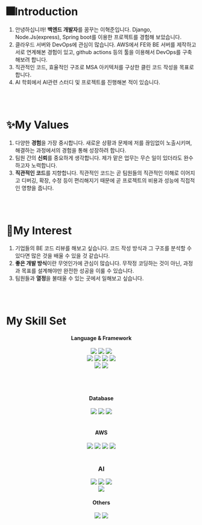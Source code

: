 # 🎆Introduction

1. 안녕하십니까! **백엔드 개발자**를 꿈꾸는 이혁준입니다. Django, Node.Js(express), Spring boot를 이용한 프로젝트를 경험해 보았습니다.
2. 클라우드 서버와 DevOps에 관심이 많습니다. AWS에서 FE와 BE 서버를 제작하고 서로 연계해본 경험이 있고, github actions 등의 툴을 이용해서 DevOps를 구축해보려 합니다.
3. 직관적인 코드, 효율적인 구조로 MSA 아키텍처를 구상한 클린 코드 작성을 목표로 합니다. 
4. AI 학회에서 AI관련 스터디 및 프로젝트를 진행해본 적이 있습니다.

<br><br>


# ✨My Values

1. 다양한 **경험**을 가장 중시합니다. 새로운 상황과 문제에 저를 끊임없이 노출시키며, 해결하는 과정에서의 경험을 통해 성장하려 합니다.
2. 팀원 간의 **신뢰**를 중요하게 생각합니다. 제가 맡은 업무는 무슨 일이 있더라도 완수하고자 노력합니다.
3. **직관적인 코드**를 지향합니다. 직관적인 코드는 곧 팀원들의 직관적인 이해로 이어지고 디버깅, 확장, 수정 등이 편리해지기 때문에 곧 프로젝트의 비용과 성능에 직접적인 영향을 줍니다.

<br><br>

# 🧭My Interest

1. 기업들의 BE 코드 리뷰를 해보고 싶습니다. 코드 작성 방식과 그 구조를 분석할 수 있다면 많은 것을 배울 수 있을 것 같습니다.
2. **좋은 개발 방식**이란 무엇인가에 관심이 많습니다. 무작정 코딩하는 것이 아닌, 과정과 목표를 설계해야만 완전한 성공을 이룰 수 있습니다.
3. 팀원들과 **열정**을 불태울 수 있는 곳에서 일해보고 싶습니다.

<br><br>

# My Skill Set
  
<div align="center">
  
#### Language & Framework
  <img src="https://img.shields.io/badge/java-FF8000?style=for-the-badge&logo=java&logoColor=white">
  <img src="https://img.shields.io/badge/Spring-A5DF00?style=for-the-badge&logo=spring-boot&logoColor=white">
  <img src="https://img.shields.io/badge/IntelliJ-2C2255?style=for-the-badge&logo=IntelliJ&logoColor=white">
  <br>
   <img src="https://img.shields.io/badge/Javascript-F7DF1E?style=for-the-badge&logo=javascript&logoColor=black">
  <img src="https://img.shields.io/badge/Node.js-339933?style=for-the-badge&logo=Node.js&logoColor=white">
  <img src="https://img.shields.io/badge/React-61DAFB?style=for-the-badge&logo=react&logoColor=black"> 
  <img src="https://img.shields.io/badge/Express-black?style=for-the-badge&logo=express&logoColor=white">
  <br>
  <img src="https://img.shields.io/badge/Python-3776AB?style=for-the-badge&logo=python&logoColor=white">
  <img src="https://img.shields.io/badge/django-0B610B?style=for-the-badge&logo=django&logoColor=white">

  <br/><br/>

#### Database

<img src="https://img.shields.io/badge/MySQL-4479A1?style=for-the-badge&logo=MySQL&logoColor=white">
 <img src="https://img.shields.io/badge/MongoDB-47A248?style=for-the-badge&logo=MongoDB&logoColor=white">
  <img src="https://img.shields.io/badge/postgreSQL-4169E1?style=for-the-badge&logo=postgresql&logoColor=white">
 <br/><br/>

#### AWS
<img src="https://img.shields.io/badge/EC2-FF9900?style=for-the-badge&logo=amazonec2&logoColor=white">
<img src="https://img.shields.io/badge/S3-569A31?style=for-the-badge&logo=amazons3&logoColor=white">
<img src="https://img.shields.io/badge/RDS-0080FF?style=for-the-badge&logo=amazonrds&logoColor=white">
<img src="https://img.shields.io/badge/Route53-8C4FFF?style=for-the-badge&logo=amazonroute53&logoColor=white">
<br/><br/>

### AI
<img src="https://img.shields.io/badge/Jupyter-F37626?style=for-the-badge&logo=jupyter&logoColor=white">
<img src="https://img.shields.io/badge/Anaconda-44A833?style=for-the-badge&logo=anaconda&logoColor=white">
<img src="https://img.shields.io/badge/PyTorch-EE4C2C?style=for-the-badge&logo=pytorch&logoColor=white">
<br>
<img src="https://img.shields.io/badge/OpenAI-412991?style=for-the-badge&logo=openai&logoColor=white">

#### Others
<img src="https://img.shields.io/badge/docker-2496ED?style=for-the-badge&logo=docker&logoColor=white">
<img src="https://img.shields.io/badge/github-181717?style=for-the-badge&logo=github&logoColor=white"> 
<div/>

